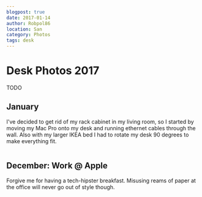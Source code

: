 ```yaml
---
blogpost: true
date: 2017-01-14
author: Robpol86
location: San
category: Photos
tags: desk
---
```


# Desk Photos 2017

TODO

## January

I've decided to get rid of my rack cabinet in my living room, so I started by moving my Mac Pro onto my desk and running ethernet cables through the wall. Also with my larger IKEA bed I had to rotate my desk 90 degrees to make everything fit.

```{imgur-image} XyxP23P
```

## December: Work @ Apple

Forgive me for having a tech-hipster breakfast. Misusing reams of paper at the office will never go out of style though.

```{imgur-image} 8h3ruSH
```
